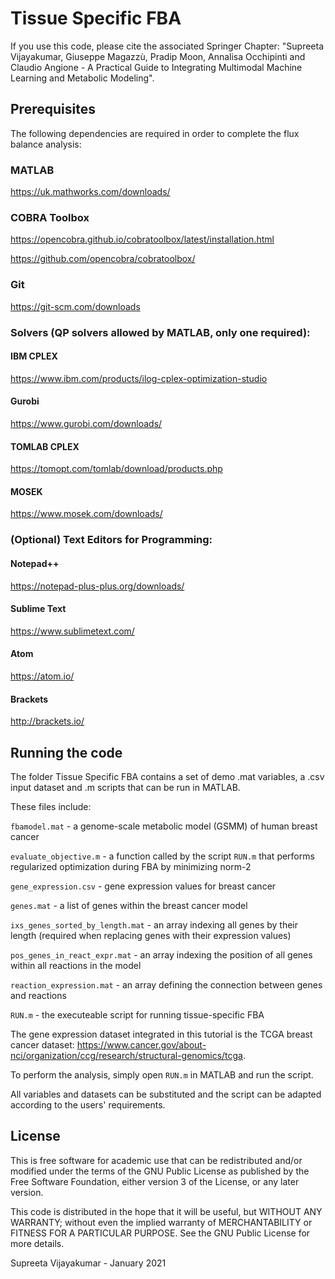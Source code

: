 # Tissue Specific FBA

If you use this code, please cite the associated Springer Chapter:
"Supreeta Vijayakumar, Giuseppe Magazzù, Pradip Moon, Annalisa Occhipinti and Claudio Angione - A Practical Guide to Integrating Multimodal Machine Learning and Metabolic Modeling".

## Prerequisites

The following dependencies are required in order to complete the flux balance analysis:

### MATLAB 
https://uk.mathworks.com/downloads/
### COBRA Toolbox 
https://opencobra.github.io/cobratoolbox/latest/installation.html

https://github.com/opencobra/cobratoolbox/
### Git 
https://git-scm.com/downloads
### Solvers (QP solvers allowed by MATLAB, only one required):
#### IBM CPLEX
https://www.ibm.com/products/ilog-cplex-optimization-studio
#### Gurobi
https://www.gurobi.com/downloads/
#### TOMLAB CPLEX
https://tomopt.com/tomlab/download/products.php
#### MOSEK
https://www.mosek.com/downloads/

### (Optional) Text Editors for Programming:
#### Notepad++
https://notepad-plus-plus.org/downloads/
#### Sublime Text
https://www.sublimetext.com/
#### Atom
https://atom.io/
#### Brackets
http://brackets.io/

## Running the code

The folder Tissue Specific FBA contains a set of demo .mat variables, a .csv input dataset and .m scripts that can be run in MATLAB. 

These files include:

`fbamodel.mat` - a genome-scale metabolic model (GSMM) of human breast cancer 

`evaluate_objective.m` - a function called by the script `RUN.m` that performs regularized optimization during FBA by minimizing norm-2 

`gene_expression.csv` - gene expression values for breast cancer

`genes.mat` - a list of genes within the breast cancer model

`ixs_genes_sorted_by_length.mat` - an array indexing all genes by their length (required when replacing genes with their expression values)

`pos_genes_in_react_expr.mat` - an array indexing the position of all genes within all reactions in the model

`reaction_expression.mat` - an array defining the connection between genes and reactions

`RUN.m` - the executeable script for running tissue-specific FBA

The gene expression dataset integrated in this tutorial is the TCGA breast cancer dataset:
https://www.cancer.gov/about-nci/organization/ccg/research/structural-genomics/tcga.

To perform the analysis, simply open `RUN.m` in MATLAB and run the script.

All variables and datasets can be substituted and the script can be adapted according to the users' requirements.

## License

This is free software for academic use that can be redistributed and/or modified under the terms of the GNU Public License as published by the Free Software Foundation, either version 3 of the License, or any later version.

This code is distributed in the hope that it will be useful, but WITHOUT ANY WARRANTY; without even the implied warranty of MERCHANTABILITY or FITNESS FOR A PARTICULAR PURPOSE. See the GNU Public License for more details.

Supreeta Vijayakumar - January 2021

